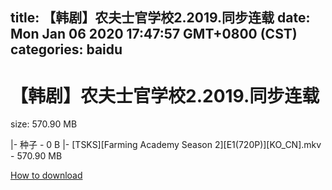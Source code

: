 
title: 【韩剧】农夫士官学校2.2019.同步连载
date: Mon Jan 06 2020 17:47:57 GMT+0800 (CST)    
categories: baidu
---

# 【韩剧】农夫士官学校2.2019.同步连载
size: 570.90 MB
 
 
|- 种子 - 0 B
|- [TSKS][Farming Academy Season 2][E1(720P)][KO_CN].mkv - 570.90 MB

[How to download](https://bpcam.bemobtrk.com/go/2ceec3aa-1ca2-46d6-b9ff-aaa5c184517c?jno=4983)